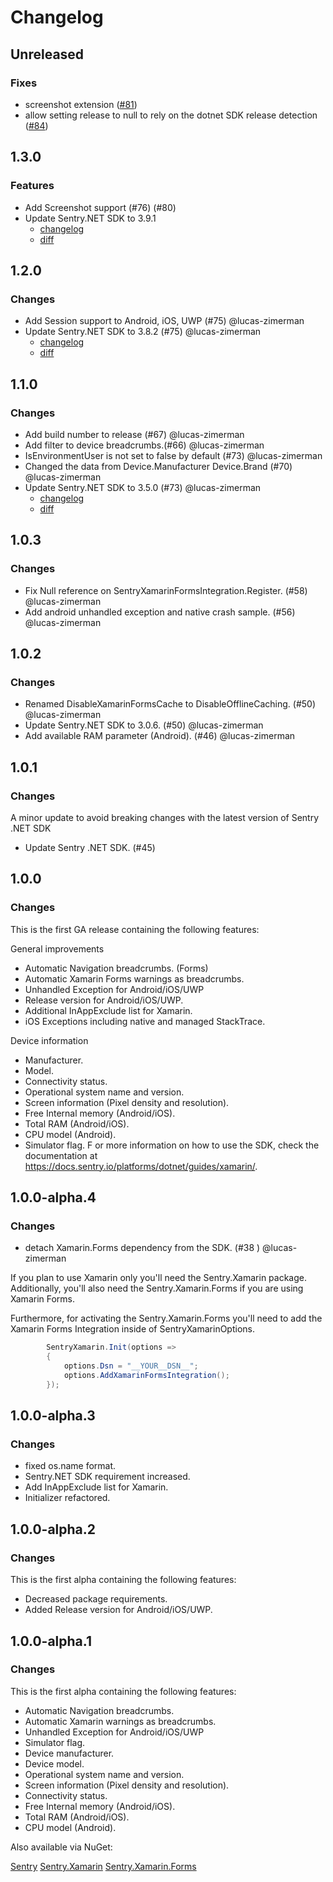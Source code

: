 # Changelog

## Unreleased

### Fixes

- screenshot extension ([#81](https://github.com/getsentry/sentry-xamarin/pull/81))
- allow setting release to null to rely on the dotnet SDK release detection ([#84](https://github.com/getsentry/sentry-xamarin/pull/84))

## 1.3.0

### Features

* Add Screenshot support (#76) (#80)
* Update Sentry.NET SDK to 3.9.1
  - [changelog](https://github.com/getsentry/sentry-dotnet/blob/3.9.1/CHANGELOG.md)
  - [diff](https://github.com/getsentry/sentry-dotnet/compare/3.8.2...3.9.1)

## 1.2.0

### Changes

* Add Session support to Android, iOS, UWP (#75) @lucas-zimerman
* Update Sentry.NET SDK to 3.8.2 (#75) @lucas-zimerman
  - [changelog](https://github.com/getsentry/sentry-dotnet/blob/main/CHANGELOG.md#3)
  - [diff](https://github.com/getsentry/sentry-dotnet/compare/3.5.0...3.8.2)

## 1.1.0

### Changes

* Add build number to release (#67) @lucas-zimerman
* Add filter to device breadcrumbs.(#66) @lucas-zimerman
* IsEnvironmentUser is not set to false by default (#73) @lucas-zimerman
* Changed the data from Device.Manufacturer Device.Brand (#70) @lucas-zimerman
* Update Sentry.NET SDK to 3.5.0 (#73) @lucas-zimerman
  - [changelog](https://github.com/getsentry/sentry-dotnet/blob/main/CHANGELOG.md#350)
  - [diff](https://github.com/getsentry/sentry-dotnet/compare/3.0.6...3.5.0)

## 1.0.3

### Changes

* Fix Null reference on SentryXamarinFormsIntegration.Register. (#58) @lucas-zimerman
* Add android unhandled exception and native crash sample. (#56) @lucas-zimerman

## 1.0.2

### Changes

* Renamed DisableXamarinFormsCache to DisableOfflineCaching. (#50) @lucas-zimerman
* Update Sentry.NET SDK to 3.0.6. (#50) @lucas-zimerman
* Add available RAM parameter (Android). (#46) @lucas-zimerman

## 1.0.1

### Changes

A minor update to avoid breaking changes with the latest version of Sentry .NET SDK

* Update Sentry .NET SDK. (#45)

## 1.0.0

### Changes

This is the first GA release containing the following features:

General improvements

* Automatic Navigation breadcrumbs. (Forms)
* Automatic Xamarin Forms warnings as breadcrumbs.
* Unhandled Exception for Android/iOS/UWP
* Release version for Android/iOS/UWP.
* Additional InAppExclude list for Xamarin.
* iOS Exceptions including native and managed StackTrace.

Device information

* Manufacturer.
* Model.
* Connectivity status.
* Operational system name and version.
* Screen information (Pixel density and resolution).
* Free Internal memory (Android/iOS).
* Total RAM (Android/iOS).
* CPU model (Android).
* Simulator flag.
F
or more information on how to use the SDK, check the documentation at https://docs.sentry.io/platforms/dotnet/guides/xamarin/.


## 1.0.0-alpha.4

### Changes

* detach Xamarin.Forms dependency from the SDK. (#38 ) @lucas-zimerman 

If you plan to use Xamarin only you'll need the Sentry.Xamarin package. Additionally, you'll also need the Sentry.Xamarin.Forms if you are using Xamarin Forms.

Furthermore, for activating the Sentry.Xamarin.Forms you'll need to add the Xamarin Forms Integration inside of SentryXamarinOptions.

```csharp
        SentryXamarin.Init(options =>
        {
            options.Dsn = "__YOUR__DSN__";
            options.AddXamarinFormsIntegration();
        });
```

## 1.0.0-alpha.3

### Changes

* fixed os.name format.
* Sentry.NET SDK requirement increased.
* Add InAppExclude list for Xamarin.
* Initializer refactored.

## 1.0.0-alpha.2

### Changes

This is the first alpha containing the following features:

* Decreased package requirements.
* Added Release version for Android/iOS/UWP.

## 1.0.0-alpha.1

### Changes

This is the first alpha containing the following features:

* Automatic Navigation breadcrumbs.
* Automatic Xamarin warnings as breadcrumbs.
* Unhandled Exception for Android/iOS/UWP
* Simulator flag.
* Device manufacturer.
* Device model.
* Operational system name and version.
* Screen information (Pixel density and resolution).
* Connectivity status.
* Free Internal memory (Android/iOS).
* Total RAM (Android/iOS).
* CPU model (Android).

Also available via NuGet:

[Sentry](https://www.nuget.org/packages/Sentry/)
[Sentry.Xamarin](https://www.nuget.org/packages/Sentry.Xamarin)
[Sentry.Xamarin.Forms](https://www.nuget.org/packages/Sentry.Xamarin.Forms)

